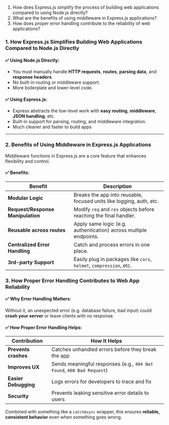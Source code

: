 1. How does Express.js simplify the process of building web applications compared to using Node.js directly?
2. What are the benefits of using middleware in Express.js applications?
3. How does proper error handling contribute to the reliability of web applications?



### **1. How Express.js Simplifies Building Web Applications Compared to Node.js Directly**

#### ✅ Using Node.js Directly:

* You must manually handle **HTTP requests**, **routes**, **parsing data**, and **response headers**.
* No built-in routing or middleware support.
* More boilerplate and lower-level code.


#### ✅ Using Express.js:

* Express abstracts the low-level work with **easy routing**, **middleware**, **JSON handling**, etc.
* Built-in support for parsing, routing, and middleware integration.
* Much cleaner and faster to build apps

---

### **2. Benefits of Using Middleware in Express.js Applications**

Middleware functions in Express.js are a core feature that enhances flexibility and control.

#### ✅ **Benefits:**

| Benefit                           | Description                                                          |
| --------------------------------- | -------------------------------------------------------------------- |
| **Modular Logic**                 | Breaks the app into reusable, focused units like logging, auth, etc. |
| **Request/Response Manipulation** | Modify `req` and `res` objects before reaching the final handler.    |
| **Reusable across routes**        | Apply same logic (e.g. authentication) across multiple endpoints.    |
| **Centralized Error Handling**    | Catch and process errors in one place.                               |
| **3rd-party Support**             | Easily plug in packages like `cors`, `helmet`, `compression`, etc.   |

### **3. How Proper Error Handling Contributes to Web App Reliability**

#### ✅ Why Error Handling Matters:

Without it, an unexpected error (e.g. database failure, bad input) could **crash your server** or leave clients with no response.

#### ✅ How Proper Error Handling Helps:

| Contribution         | How It Helps                                                          |
| -------------------- | --------------------------------------------------------------------- |
| **Prevents crashes** | Catches unhandled errors before they break the app                    |
| **Improves UX**      | Sends meaningful responses (e.g., `404 Not Found`, `400 Bad Request`) |
| **Easier Debugging** | Logs errors for developers to trace and fix                           |
| **Security**         | Prevents leaking sensitive error details to users                     |


Combined with something like a `catchAsync` wrapper, this ensures **reliable, consistent behavior** even when something goes wrong.
